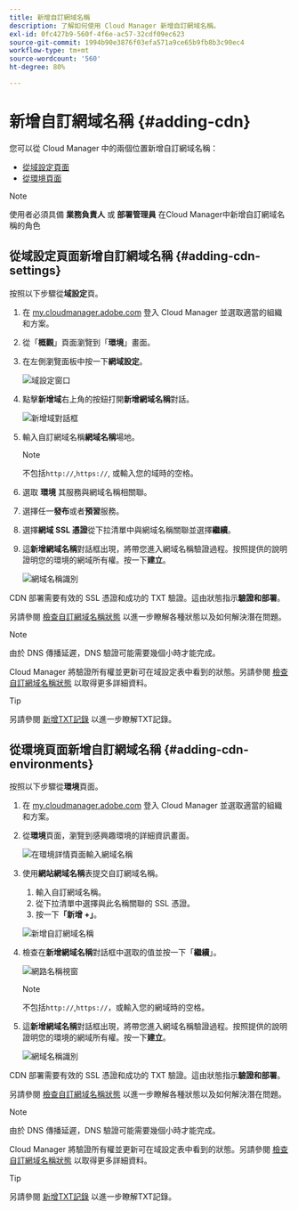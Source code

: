 ```yaml
---
title: 新增自訂網域名稱
description: 了解如何使用 Cloud Manager 新增自訂網域名稱。
exl-id: 0fc427b9-560f-4f6e-ac57-32cdf09ec623
source-git-commit: 1994b90e3876f03efa571a9ce65b9fb8b3c90ec4
workflow-type: tm+mt
source-wordcount: '560'
ht-degree: 80%

---
```


# 新增自訂網域名稱 {#adding-cdn}

您可以從 Cloud Manager 中的兩個位置新增自訂網域名稱：

* [從域設定頁面](#adding-cdn-settings)
* [從環境頁面](#adding-cdn-environments)

>[!NOTE]
>
>使用者必須具備 **業務負責人** 或 **部署管理員** 在Cloud Manager中新增自訂網域名稱的角色

## 從域設定頁面新增自訂網域名稱 {#adding-cdn-settings}

按照以下步驟從&#x200B;**域設定**&#x200B;頁。

1. 在 [my.cloudmanager.adobe.com](https://my.cloudmanager.adobe.com/) 登入 Cloud Manager 並選取適當的組織和方案。

1. 從「**概觀**」頁面瀏覽到「**環境**」畫面。

1. 在左側瀏覽面板中按一下&#x200B;**網域設定**。

   ![域設定窗口](/help/implementing/cloud-manager/assets/cdn/cdn-create.png)

1. 點擊&#x200B;**新增域**&#x200B;右上角的按鈕打開&#x200B;**新增網域名稱**&#x200B;對話。

   ![新增域對話框](/help/implementing/cloud-manager/assets/cdn/add-cdn1.png)

1. 輸入自訂網域名稱&#x200B;**網域名稱**&#x200B;場地。

   >[!NOTE]
   >
   >不包括`http://`,`https://`, 或輸入您的域時的空格。

1. 選取 **環境** 其服務與網域名稱相關聯。

1. 選擇任一&#x200B;**發布**&#x200B;或者&#x200B;**預習**&#x200B;服務。

1. 選擇&#x200B;**網域 SSL 憑證**&#x200B;從下拉清單中與網域名稱關聯並選擇&#x200B;**繼續**。

1. 這&#x200B;**新增網域名稱**&#x200B;對話框出現，將帶您進入網域名稱驗證過程。按照提供的說明證明您的環境的網域所有權。按一下&#x200B;**建立**。

   ![網域名稱識別](/help/implementing/cloud-manager/assets/cdn/cdn-create6.png)

CDN 部署需要有效的 SSL 憑證和成功的 TXT 驗證。這由狀態指示&#x200B;**驗證和部署**。

另請參閱 [檢查自訂網域名稱狀態](/help/implementing/cloud-manager/custom-domain-names/check-domain-name-status.md) 以進一步瞭解各種狀態以及如何解決潛在問題。

>[!NOTE]
>
>由於 DNS 傳播延遲，DNS 驗證可能需要幾個小時才能完成。
>
>Cloud Manager 將驗證所有權並更新可在域設定表中看到的狀態。另請參閱 [檢查自訂網域名稱狀態](/help/implementing/cloud-manager/custom-domain-names/check-domain-name-status.md) 以取得更多詳細資料。

>[!TIP]
>
>另請參閱 [新增TXT記錄](/help/implementing/cloud-manager/custom-domain-names/add-text-record.md) 以進一步瞭解TXT記錄。

## 從環境頁面新增自訂網域名稱 {#adding-cdn-environments}

按照以下步驟從&#x200B;**環境**&#x200B;頁面。

1. 在 [my.cloudmanager.adobe.com](https://my.cloudmanager.adobe.com/) 登入 Cloud Manager 並選取適當的組織和方案。

1. 從&#x200B;**環境**&#x200B;頁面，瀏覽到感興趣環境的詳細資訊畫面。

   ![在環境詳情頁面輸入網域名稱](/help/implementing/cloud-manager/assets/cdn/cdn-create4.png)

1. 使用&#x200B;**網站網域名稱**&#x200B;表提交自訂網域名稱。

   1. 輸入自訂網域名稱。
   1. 從下拉清單中選擇與此名稱關聯的 SSL 憑證。
   1. 按一下&#x200B;**「新增 +」**。

   ![新增自訂網域名稱](/help/implementing/cloud-manager/assets/cdn/cdn-create3.png)

1. 檢查在&#x200B;**新增網域名稱**&#x200B;對話框中選取的值並按一下「**繼續**」。

   ![網路名稱視窗](/help/implementing/cloud-manager/assets/cdn/cdn-create5.png)

   >[!NOTE]
   >
   >不包括`http://`,`https://`，或輸入您的網域時的空格。

1. 這&#x200B;**新增網域名稱**&#x200B;對話框出現，將帶您進入網域名稱驗證過程。按照提供的說明證明您的環境的網域所有權。按一下&#x200B;**建立**。

   ![網域名稱識別](/help/implementing/cloud-manager/assets/cdn/cdn-create6.png)

CDN 部署需要有效的 SSL 憑證和成功的 TXT 驗證。這由狀態指示&#x200B;**驗證和部署**。

另請參閱 [檢查自訂網域名稱狀態](/help/implementing/cloud-manager/custom-domain-names/check-domain-name-status.md) 以進一步瞭解各種狀態以及如何解決潛在問題。

>[!NOTE]
>
>由於 DNS 傳播延遲，DNS 驗證可能需要幾個小時才能完成。
>
>Cloud Manager 將驗證所有權並更新可在域設定表中看到的狀態。另請參閱 [檢查自訂網域名稱狀態](/help/implementing/cloud-manager/custom-domain-names/check-domain-name-status.md) 以取得更多詳細資料。

>[!TIP]
>
>另請參閱 [新增TXT記錄](/help/implementing/cloud-manager/custom-domain-names/add-text-record.md) 以進一步瞭解TXT記錄。
